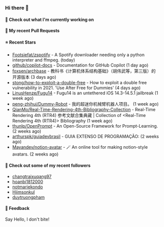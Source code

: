 ### Hi there 👋

#### 👷 Check out what I'm currently working on

#### 🔨 My recent Pull Requests


#### ⭐ Recent Stars

- [Footsiefat/zspotify](https://github.com/Footsiefat/zspotify) - A Spotify downloader needing only a python interpreter and ffmpeg. (today)
- [github/copilot-docs](https://github.com/github/copilot-docs) - Documentation for GitHub Copilot (1 day ago)
- [foxsen/archbase](https://github.com/foxsen/archbase) - 教科书《计算机体系结构基础》（胡伟武等，第三版）的开源版本 (3 days ago)
- [stong/how-to-exploit-a-double-free](https://github.com/stong/how-to-exploit-a-double-free) - How to exploit a double free vulnerability in 2021. &#39;Use After Free for Dummies&#39; (4 days ago)
- [LinusHenze/Fugu14](https://github.com/LinusHenze/Fugu14) - Fugu14 is an untethered iOS 14.3-14.5.1 jailbreak (1 week ago)
- [peng-zhihui/Dummy-Robot](https://github.com/peng-zhihui/Dummy-Robot) - 我的超迷你机械臂机器人项目。 (1 week ago)
- [QianMo/Real-Time-Rendering-4th-Bibliography-Collection](https://github.com/QianMo/Real-Time-Rendering-4th-Bibliography-Collection) - Real-Time Rendering 4th (RTR4) 参考文献合集典藏 | Collection of &lt;Real-Time Rendering 4th (RTR4)&gt; Bibliography (1 week ago)
- [thunlp/OpenPrompt](https://github.com/thunlp/OpenPrompt) - An Open-Source Framework for Prompt-Learning. (2 weeks ago)
- [arthurspk/guiadevbrasil](https://github.com/arthurspk/guiadevbrasil) - GUIA EXTENSO DE PROGRAMAÇÃO: (2 weeks ago)
- [Mayandev/notion-avatar](https://github.com/Mayandev/notion-avatar) - 🪄 An online tool for making notion-style avatars. (2 weeks ago)

#### 👯 Check out some of my recent followers

- [changtraixuqang97](https://github.com/changtraixuqang97)
- [hoanbi1812000](https://github.com/hoanbi1812000)
- [notmariekondo](https://github.com/notmariekondo)
- [Hiimsonkul](https://github.com/Hiimsonkul)
- [duytruongpham](https://github.com/duytruongpham)

#### 💬 Feedback

Say Hello, I don't bite!